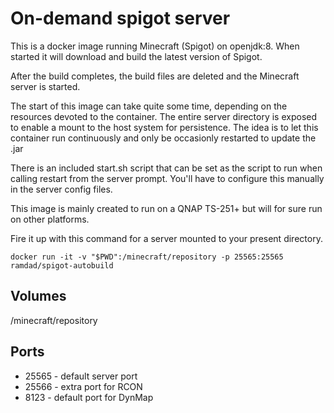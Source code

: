 # On-demand spigot server
This is a docker image running Minecraft (Spigot) on openjdk:8.
When started it will download and build the latest version of Spigot.

After the build completes, the build files are deleted and the Minecraft server is started.

The start of this image can take quite some time, depending on the resources devoted to the container.
The entire server directory is exposed to enable a mount to the host system for persistence.
The idea is to let this container run continuously and only be occasionly restarted to update the .jar 

There is an included start.sh script that can be set as the script to run when calling restart from the server prompt. You'll have to configure this manually in the server config files.

This image is mainly created to run on a QNAP TS-251+ but will for sure run on other platforms.

Fire it up with this command for a server mounted to your present directory.
``` 
docker run -it -v "$PWD":/minecraft/repository -p 25565:25565 ramdad/spigot-autobuild
```

## Volumes
/minecraft/repository

## Ports
* 25565 - default server port
* 25566 - extra port for RCON
* 8123 - default port for DynMap
